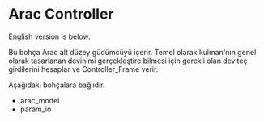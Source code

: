 # Arac Controller
English version is below.

Bu bohça Arac alt düzey güdümcüyü içerir. Temel olarak kulman'nın genel olarak tasarlanan devinimi gerçekleştire bilmesi için gerekli olan deviteç girdilerini hesaplar ve Controller_Frame verir. 

Aşağıdaki bohçalara bağlıdır.
* arac_model 
* param_io
